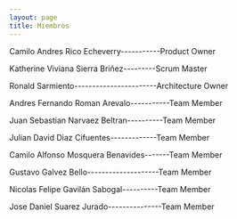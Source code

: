 ```yaml
---
layout: page
title: Miembros
---
```


Camilo Andres Rico Echeverry-----------Product Owner

Katherine Viviana Sierra Briñez---------Scrum Master

Ronald Sarmiento-----------------------Architecture Owner

Andres Fernando Roman Arevalo-----------Team Member

Juan Sebastian Narvaez Beltran----------Team Member

Julian David Diaz Cifuentes-------------Team Member

Camilo Alfonso Mosquera Benavides-------Team Member

Gustavo Galvez Bello--------------------Team Member

Nicolas Felipe Gavilán Sabogal----------Team Member

Jose Daniel Suarez Jurado---------------Team Member
